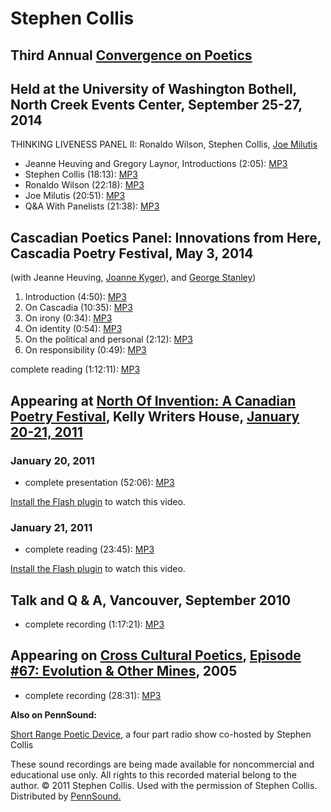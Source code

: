 Stephen Collis
==============

Third Annual [Convergence on Poetics](Convergence-on-Poetics.php#2014)
----------------------------------------------------------------------

Held at the University of Washington Bothell, North Creek Events Center, September 25-27, 2014
----------------------------------------------------------------------------------------------

THINKING LIVENESS PANEL II: Ronaldo Wilson, Stephen Collis, [Joe Milutis](Milutis.php)

-   Jeanne Heuving and Gregory Laynor, Introductions (2:05): [MP3](https://media.sas.upenn.edu/pennsound/groups/Bothell/Fall%202014/12_Heuving-Jeanne_Laynor-Gregory_Intro-Thinking-Liveness-II_Convergence_U-WA-Bothell_09-26-14.mp3)
-   Stephen Collis (18:13): [MP3](https://media.sas.upenn.edu/pennsound/groups/Bothell/Fall%202014/13_Collis-Stephen_Thinking-Liveness-II_Convergence_U-WA-Bothell_09-26-14.mp3)
-   Ronaldo Wilson (22:18): [MP3](https://media.sas.upenn.edu/pennsound/groups/Bothell/Fall%202014/14_Wilson-Ronaldo_Thinking-Liveness-II_Convergence_U-WA-Bothell_09-26-14.mp3)
-   Joe Milutis (20:51): [MP3](https://media.sas.upenn.edu/pennsound/groups/Bothell/Fall%202014/15_Milutis-Joe_Thinking-Liveness-II_Convergence_U-WA-Bothell_09-26-14.mp3)
-   Q&A With Panelists (21:38): [MP3](https://media.sas.upenn.edu/pennsound/groups/Bothell/Fall%202014/16_Collis-Wilson-Milutis_Q-and-A-Thinking-Liveness-II_Convergence_U-WA-Bothell_09-26-14.mp3)


Cascadian Poetics Panel: Innovations from Here, Cascadia Poetry Festival, May 3, 2014
-------------------------------------------------------------------------------------

(with Jeanne Heuving, [Joanne Kyger](http://writing.upenn.edu/pennsound/x/Kyger.php)), and [George Stanley](http://writing.upenn.edu/pennsound/x/Stanley.php))

1.  Introduction (4:50): [MP3](https://media.sas.upenn.edu/pennsound/authors/Kyger/05-03-14/Kyger-Stanley_01_Introduction_Innovations-from-Here_Cascadia-Poetry-Festival_05-03-14.mp3)
2.  On Cascadia (10:35): [MP3](https://media.sas.upenn.edu/pennsound/authors/Collis/Kyger-Stanley_06_Stephen-Collis-On-Cascadia_Innovations-from-Here_Cascadia-Poetry-Festival_05-03-14.mp3)
3.  On irony (0:34): [MP3](https://media.sas.upenn.edu/pennsound/authors/Collis/Kyger-Stanley_09_Collis-On-Irony_Innovations-from-Here_Cascadia-Poetry-Festival_05-03-14.mp3)
4.  On identity (0:54): [MP3](https://media.sas.upenn.edu/pennsound/authors/Collis/Kyger-Stanley_12_Collis-On-Identity_Innovations-from-Here_Cascadia-Poetry-Festival_05-03-14.mp3)
5.  On the political and personal (2:12): [MP3](https://media.sas.upenn.edu/pennsound/authors/Collis/Kyger-Stanley_13_Collis-On-Political-And-Personal_Innovations-from-Here_Cascadia-Poetry-Festival_05-03-14.mp3)
6.  On responsibility (0:49): [MP3](https://media.sas.upenn.edu/pennsound/authors/Collis/Kyger-Stanley_14_Collis-On-Responsibility_Innovations-from-Here_Cascadia-Poetry-Festival_05-03-14.mp3)

complete reading (1:12:11): [MP3](https://media.sas.upenn.edu/pennsound/authors/Kyger/05-03-14/Kyger-Stanley_Complete-Recording_Innovations-from-Here_Cascadia-Poetry-Festival_05-03-14.mp3)

Appearing at [North Of Invention: A Canadian Poetry Festival](North-Of-Invention.php), Kelly Writers House, [January 20-21, 2011](http://writing.upenn.edu/wh/calendar/0111.php#20)
-----------------------------------------------------------------------------------------------------------------------------------------------------------------------------------

### January 20, 2011

-   complete presentation (52:06): [MP3](http://media.sas.upenn.edu/pennsound/groups/North-Of-Invention/Collis-Stephen_North-of-Invention_KWH-UPenn_01-20-2011.mp3)

  

[Install the Flash plugin](http://get.adobe.com/flashplayer/) to watch this video.

### January 21, 2011

-   complete reading (23:45): [MP3](http://media.sas.upenn.edu/pennsound/groups/North-Of-Invention/Collis-Stephen_North-of-Invention_KWH-UPenn_01-21-11.mp3)

  

[Install the Flash plugin](http://get.adobe.com/flashplayer/) to watch this video.

Talk and Q & A, Vancouver, September 2010
-----------------------------------------

-   complete recording (1:17:21): [MP3](http://media.sas.upenn.edu/pennsound/authors/Collis/Collis-Steve_Complete-Recording_Lecture-Q-And-A_Vancouver_09-2010.mp3)

Appearing on [Cross Cultural Poetics](XCP.php), [Episode \#67: Evolution & Other Mines](XCP.php#67), 2005
---------------------------------------------------------------------------------------------------------

-   complete recording (28:31): [MP3](http://media.sas.upenn.edu/pennsound/groups/XCP/XCP_67_Collis_2005.mp3)

**Also on PennSound:**

[Short Range Poetic Device](Short-Range-Poetic-Device.php), a four part radio show co-hosted by Stephen Collis

These sound recordings are being made available for noncommercial and educational use only.
All rights to this recorded material belong to the author. © 2011 Stephen Collis.
Used with the permission of Stephen Collis. Distributed by [PennSound.](../index.html)
